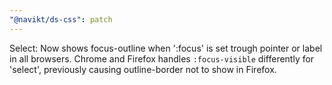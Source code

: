 ```yaml
---
"@navikt/ds-css": patch
---
```


Select: Now shows focus-outline when ':focus' is set trough pointer or label in all browsers. Chrome and Firefox handles `:focus-visible` differently for 'select', previously causing outline-border not to show in Firefox.
